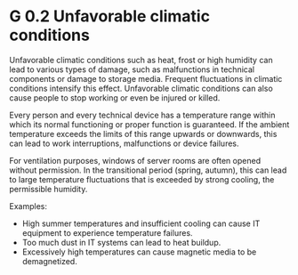 G 0.2 Unfavorable climatic conditions
========================================

Unfavorable climatic conditions such as heat, frost or high humidity can lead to various types of damage, such as malfunctions in technical components or damage to storage media. Frequent fluctuations in climatic conditions intensify this effect. Unfavorable climatic conditions can also cause people to stop working or even be injured or killed.

Every person and every technical device has a temperature range within which its normal functioning or proper function is guaranteed. If the ambient temperature exceeds the limits of this range upwards or downwards, this can lead to work interruptions, malfunctions or device failures.

For ventilation purposes, windows of server rooms are often opened without permission. In the transitional period (spring, autumn), this can lead to large temperature fluctuations that is exceeded by strong cooling, the permissible humidity.

Examples:

* High summer temperatures and insufficient cooling can cause IT equipment to experience temperature failures.
* Too much dust in IT systems can lead to heat buildup.
* Excessively high temperatures can cause magnetic media to be demagnetized.
